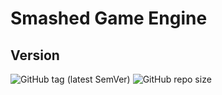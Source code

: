 # Smashed Game Engine

## Version
![GitHub tag (latest SemVer)](https://img.shields.io/github/v/tag/smashedfuzz/sge)
![GitHub repo size](https://img.shields.io/github/repo-size/smashedfuzz/sge)